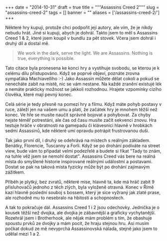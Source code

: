 
+++
date = "2014-10-31"
draft = true
title = """Assassins Creed 2"""
slug = "assassins-creed-2"
tags = []
banner = ""
aliases = ['/assassins-creed-2/']
+++

Některé hry kupuji, protože chci podpořit její autory, ale vím, že je nikdy nebudu hrát. Jiné si kupuji, abych je dohrál. Takto jsem to měl s Assassins Creed 1 & 2, které jsem koupil v bundlu za pět stovek. Včera jsem dohrál i druhý díl a dostal mě.

> We work in the dark, serve the light. We are Assassins. Nothing is true, everything is possible.

Tato citace byla pronesena ke konci hry a vystihuje svobodu, se kterou je k celému dílu přistupováno. Když se poprvé objeví, poznáte zrovna sympaťáka Machiavelliho :-) Jako Assassin můžete dělat cokoli a pokud se nenecháte zabít na místě, nic se vám nestane. Na každé zranění existujé lék a nemáte prakticky možnost se jakkoli rozhodnou. Hrajete vzpomínky cizího člověka, které mají pevný konec.

Celá série je tedy přesně na pomezí hry a filmu. Když máte pohyb postavy v ruce, záleží jen na vašem umu a platí, že začátek hry je mnohem těžší než konec. Ve hře se musíte naučit správně bojovat a pohybovat. Za chyby nejste téměř potrestáni, ale čas od času musíte začít sekvenci znovu. Hra testuje hráče v obratnosti na gamepadu či klávesnici hlavně v hrobkách sedmi Assassinů, kde některé umí opravdu potrápit frustrovanou duši.

Tak jako první díl, i druhý se odehrává na místech s reálným základem. Benátky, Florencie, Tuscanny a Forli. Když se po drohání podíváte na street view, bude vám to připadat velmi podezřelé a budete si říkat "Tady to znám, na tuhle věž jsem se nemohl dostat". Assassins Creed vás bere na reálná místa do smyšlené historie inspirované reálnými událostmi a postavami. Dostat se pak na taková místa fyzicky může být po drohání zajímavým zážitkem.

Příběh je plytký, bez zvratů, některé mise, hlavně ta, kde má hráč zabít 9 přisluhovačů jednoho z těch zlých, byla vyloženě otravná. Konec v Římě kazí hlavně poslední souboj s bossem, který je sice vyžraný jak zlaté prase, ale rozhodně mu to nesebralo na hbitosti a schopnostech.

A tak to pokračuje dál. Assassins Creed 1 i 2 jsou odechovky. Jednička je o kousek těžší než dvojka, ale dvojka je zábavnější a graficky vychytanější. Rozehrál jsem i Brotherhook, ale nějak mám problém s tím, že obashuje spoustu prvků ze dvojky a mám pocit, že hraju stejnou hru. Asi musím počkat dokud ze mě nevyprchá Assassinovská nálada, stejně jako jsem to udělal mezi 1 a 2.

